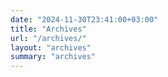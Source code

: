 ```yaml
---
date: "2024-11-30T23:41:00+03:00"
title: "Archives"
url: "/archives/"
layout: "archives"
summary: "archives"
---
```

